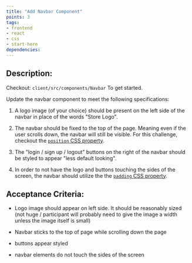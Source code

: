 ```yaml
---
title: "Add Navbar Component"
points: 3
tags: 
- frontend
- react
- css
- start-here
dependencies:
---
```


## Description:

Checkout: `client/src/components/Navbar` To get started.

Update the navbar component to meet the following specifications:

1. A logo image (of your choice) should be present on the left side of the navbar in place of the words "Store Logo".

2. The navbar should be fixed to the top of the page. Meaning even if the user scrolls down, the navbar will still be visible. For this challenge, checkout the [`position` CSS property](https://www.w3schools.com/css/css_positioning.asp). 

3. The "login / sign up / logout" buttons on the right of the navbar should be styled to appear "less default looking". 

4. In order to not have the logo and buttons touching the sides of the screen, the navbar should utilize the the [`padding` CSS property](https://www.w3schools.com/css/css_padding.asp). 

## Acceptance Criteria:

- Logo image should appear on left side. It should be reasonably sized (not huge / participant will probably need to give the image a width unless the image itself is small)

- Navbar sticks to the top of page while scrolling down the page

- buttons appear styled

- navbar elements do not touch the sides of the screen
